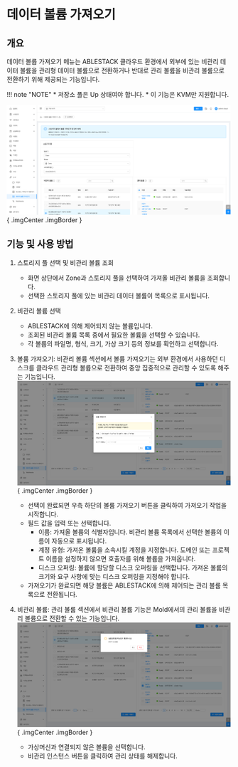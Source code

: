 # 데이터 볼륨 가져오기

## 개요
데이터 볼륨 가져오기 메뉴는 ABLESTACK 클라우드 환경에서 외부에 있는 비관리 데이터 볼륨을 관리형 데이터 볼륨으로 전환하거나 반대로 관리 볼륨을 비관리 볼륨으로 전환하기 위해 제공되는 기능입니다.

!!! note "NOTE"
    * 저장소 풀은 Up 상태여야 합니다.
    * 이 기능은 KVM만 지원합니다.

![데이터 볼륨 가져오기 개요](../../assets/images/admin-guide/mold/tools/import-data-volumes/mold-admin-guide-tools-import-data-volumes-1-1.png){ .imgCenter .imgBorder }

## 기능 및 사용 방법
1. 스토리지 풀 선택 및 비관리 볼륨 조회
    * 화면 상단에서 Zone과 스토리지 풀을 선택하여 가져올 비관리 볼륨을 조회합니다.
    * 선택한 스토리지 풀에 있는 비관리 데이터 볼륨이 목록으로 표시됩니다.

2. 비관리 볼륨 선택
    * ABLESTACK에 의해 제어되지 않는 볼륨입니다.
    * 조회된 비관리 볼륨 목록 중에서 필요한 볼륨을 선택할 수 있습니다.
    * 각 볼륨의 파일명, 형식, 크기, 가상 크기 등의 정보를 확인하고 선택합니다.

3. 볼륨 가져오기: 비관리 볼륨 섹션에서 볼륨 가져오기는 외부 환경에서 사용하던 디스크를 클라우드 관리형 볼륨으로 전환하여 중앙 집중적으로 관리할 수 있도록 해주는 기능입니다.
     ![데이터 볼륨 가져오기 볼륨 가져오기](../../assets/images/admin-guide/mold/tools/import-data-volumes/mold-admin-guide-tools-import-data-volumes-1-2.png){ .imgCenter .imgBorder }
     * 선택이 완료되면 우측 하단의 볼륨 가져오기 버튼을 클릭하여 가져오기 작업을 시작합니다.
     * 필드 값을 입력 또는 선택합니다.
        * 이름: 가져올 볼륨의 식별자입니다. 비관리 볼륨 목록에서 선택한 볼륨의 이름이 자동으로 표시됩니다.
        * 계정 유형: 가져온 볼륨을 소속시킬 계정을 지정합니다. 도메인 또는 프로젝트 이름을 설정하지 않으면 호출자를 위해 볼륨을 가져옵니다.
        * 디스크 오퍼링: 볼륨에 할당할 디스크 오퍼링을 선택합니다. 가져온 볼륨의 크기와 요구 사항에 맞는 디스크 오퍼링을 지정해야 합니다.
    * 가져오기가 완료되면 해당 볼륨은 ABLESTACK에 의해 제어되는 관리 볼륨 목록으로 전환됩니다.

4. 비관리 볼륨: 관리 볼륨 섹션에서 비관리 볼륨 기능은 Mold에서의 관리 볼륨을 비관리 볼륨으로 전환할 수 있는 기능입니다.
    ![데이터 볼륨 가져오기 비관리 볼륨](../../assets/images/admin-guide/mold/tools/import-data-volumes/mold-admin-guide-tools-import-data-volumes-1-3.png){ .imgCenter .imgBorder }
    * 가상머신과 연결되지 않은 볼륨을 선택합니다.
    * 비관리 인스턴스 버튼을 클릭하여 관리 상태를 해제합니다.

